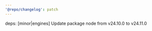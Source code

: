 ```yaml
---
'@repo/changelog': patch
---
```


deps: [minor|engines] Update package node from v24.10.0 to v24.11.0
